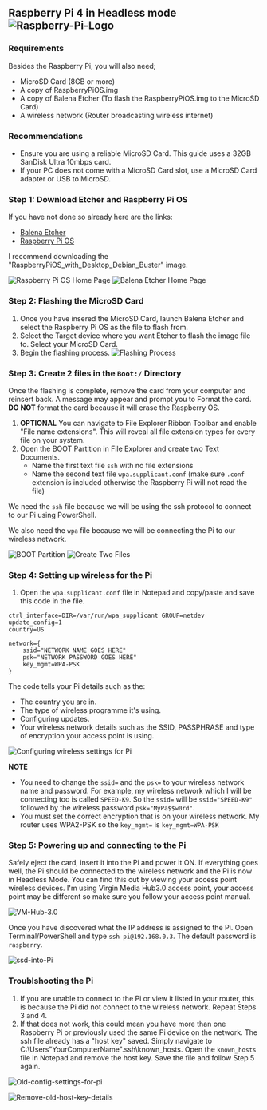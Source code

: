 ## Raspberry Pi 4 in Headless mode ![Raspberry-Pi-Logo](images/Headless-Pi-Logo.jpg)

### Requirements
Besides the Raspberry Pi, you will also need;
- MicroSD Card (8GB or more)
- A copy of RaspberryPiOS.img 
- A copy of Balena Etcher (To flash the RaspberryPiOS.img to the MicroSD Card)
- A wireless network (Router broadcasting wireless internet)

### Recommendations
- Ensure you are using a reliable MicroSD Card. This guide uses a 32GB SanDisk Ultra 10mbps card.
- If your PC does not come with a MicroSD Card slot, use a MicroSD Card adapter or USB to MicroSD.

### Step 1: Download Etcher and Raspberry Pi OS
If you have not done so already here are the links:
- [Balena Etcher](https://www.balena.io/etcher/)
- [Raspberry Pi OS](https://www.raspberrypi.org/downloads/raspberry-pi-os/)

I recommend downloading the "RaspberryPiOS_with_Desktop_Debian_Buster" image.

![Raspberry Pi OS Home Page](images/Step1/RaspberryPiOS_with_Desktop_Debian_Buster.JPG)
![Balena Etcher Home Page](images/Step1/BalenaEtcher1.JPG)

### Step 2: Flashing the MicroSD Card
1. Once you have insered the MicroSD Card, launch Balena Etcher and select the Raspberry Pi OS as the file to flash from.
2. Select the Target device where you want Etcher to flash the image file to. Select your MicroSD Card.
3. Begin the flashing process.
![Flashing Process](images/Step2/Flashing_Process.JPG)

### Step 3: Create 2 files in the `Boot:/` Directory 
Once the flashing is complete, remove the card from your computer and reinsert back. A message may appear and prompt you to Format the card. **DO NOT** format the card because it will erase the Raspberry OS.
1. **OPTIONAL** You can navigate to File Explorer Ribbon Toolbar and enable "File name extensions". This will reveal all file extension types for every file on your system.
2. Open the BOOT Partition in File Explorer and create two Text Documents. 
   - Name the first text file `ssh` with no file extensions
   - Name the second text file `wpa.supplicant.conf` (make sure `.conf` extension is included otherwise the Raspberry Pi will not read the file)

We need the `ssh` file because we will be using the ssh protocol to connect to our Pi using PowerShell. 

We also need the `wpa` file because we will be connecting the Pi to our wireless network.

![BOOT Partition](images/Step3/Boot-Partition.JPG)
![Create Two Files](images/Step3/Create_ssh_and_wpa.jpg)

### Step 4: Setting up wireless for the Pi 
1. Open the `wpa.supplicant.conf` file in Notepad and copy/paste and save this code in the file.
```
ctrl_interface=DIR=/var/run/wpa_supplicant GROUP=netdev
update_config=1
country=US

network={
	ssid="NETWORK NAME GOES HERE"
	psk="NETWORK PASSWORD GOES HERE"
	key_mgmt=WPA-PSK
}
```
The code tells your Pi details such as the:
- The country you are in.
- The type of  wireless programme it's using.
- Configuring updates.
- Your wireless network details such as the SSID, PASSPHRASE and type of encryption your access point is using.

![Configuring wireless settings for Pi](images/Step4/Copy-Paste_wireless_config1.JPG)

**NOTE** 
- You need to change the `ssid=` and the `psk=` to your wireless network name and password. For example, my wireless network which I will be connecting too is called `SPEED-K9`. So the `ssid=` will be `ssid="SPEED-K9"` followed by the wireless password `psk="MyPa$$w0rd"`.
- You must set the correct encryption that is on your wireless network. My router uses WPA2-PSK so the `key_mgmt=` is `key_mgmt=WPA-PSK`

### Step 5: Powering up and connecting to the Pi
Safely eject the card, insert it into the Pi and power it ON. 
If everything goes well, the Pi should be connected to the wireless network and the Pi is now in Headless Mode. You can find this out by viewing your access point wireless devices. I'm using Virgin Media Hub3.0 access point, your access point may be different so make sure you follow your access point manual.

![VM-Hub-3.0](images/Step5/Connected_Wireless_Devices.JPG)

Once you have discovered what the IP address is assigned to the Pi. Open Terminal/PowerShell and type `ssh pi@192.168.0.3`. The default password is `raspberry`.

![ssd-into-Pi](images/Step5/ssh_into_Pi.JPG)

### Troublshooting the Pi
1. If you are unable to connect to the Pi or view it listed in your router, this is because the Pi did not connect to the wireless network. Repeat Steps 3 and 4.
2. If that does not work, this could mean you have more than one Raspberry Pi or previously used the same Pi device on the network. The ssh file already has a "host key" saved. Simply navigate to C:\Users\"YourComputerName"\.ssh\known_hosts. Open the `known_hosts` file in Notepad and remove the host key. Save the file and follow Step 5 again.

![Old-config-settings-for-pi](images/Troublshooting/Morethan_one_Pi_device.jpg)

![Remove-old-host-key-details](images/Troublshooting/Remove_old_ssh_settings.JPG)


